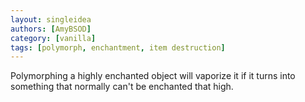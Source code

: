 ```yaml
---
layout: singleidea
authors: [AmyBSOD]
category: [vanilla]
tags: [polymorph, enchantment, item destruction]
---
```

Polymorphing a highly enchanted object will vaporize it if it turns into something that normally can't be enchanted that high.
